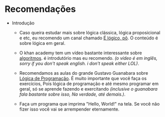 # Recomendações 
* Introdução
    * Caso queira estudar mais sobre lógica clássica, lógica proposicional e etc, eu recomendo um canal chamado [É lógico, pô](https://www.youtube.com/channel/UCS_BYftuLNuDvNLDoYWN8pw). O conteúdo é sobre lógica em geral.

    * O khan academy tem um vídeo bastante interessante sobre [algoritmos](https://www.youtube.com/watch?v=CvSOaYi89B4). é introdutório mas eu recomendo. _(o vídeo é em inglês, sorry if you don't speak english. i don't speak either LOL)_. 

    * Recomendamos as aulas do grande Gustavo Guanabara sobre [Lógica de Programação](https://www.youtube.com/playlist?list=PLHz_AreHm4dmSj0MHol_aoNYCSGFqvfXV). É muito importante que você faça os exercícios, Pois lógica de programação e até mesmo programar em geral, só se aprende fazendo e exercitando _(inclusive o guanabara fala bastante sobre isso, Na verdade, até demais.)_.

    * Faça um programa que imprima "Hello, World!" na tela. Se você não fizer isso você vai se arrempender eternamente.

